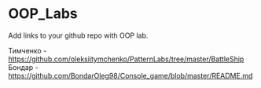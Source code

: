 # OOP_Labs
Add links to your github repo with OOP lab.

Тимченко - https://github.com/oleksiitymchenko/PatternLabs/tree/master/BattleShip
Бондар - https://github.com/BondarOleg98/Console_game/blob/master/README.md
